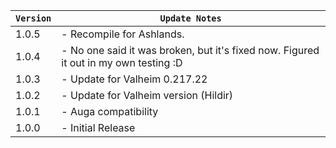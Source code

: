 | `Version` | `Update Notes`                                                                       |
|-----------|--------------------------------------------------------------------------------------|
| 1.0.5     | - Recompile for Ashlands.                                                            |
| 1.0.4     | - No one said it was broken, but it's fixed now. Figured it out in my own testing :D |
| 1.0.3     | - Update for Valheim 0.217.22                                                        |
| 1.0.2     | - Update for Valheim version (Hildir)                                                |
| 1.0.1     | - Auga compatibility                                                                 |
| 1.0.0     | - Initial Release                                                                    |